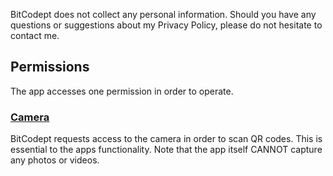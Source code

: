 
BitCodept does not collect any personal information.
Should you have any questions or suggestions about my Privacy Policy, please do not hesitate to contact me.

## Permissions
The app accesses one permission in order to operate. 

### [Camera][camera-per]
BitCodept requests access to the camera in order to scan QR codes. This is essential to the apps functionality. 
Note that the app itself CANNOT capture any photos or videos.

[camera-per]: https://developer.android.com/reference/android/Manifest.permission#CAMERA
